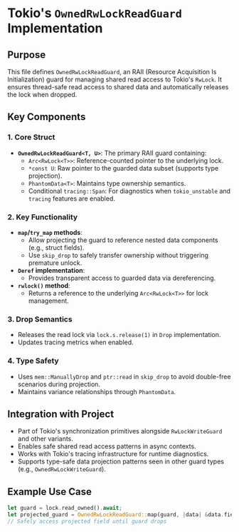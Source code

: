# Tokio's `OwnedRwLockReadGuard` Implementation

## Purpose
This file defines `OwnedRwLockReadGuard`, an RAII (Resource Acquisition Is Initialization) guard for managing shared read access to Tokio's `RwLock`. It ensures thread-safe read access to shared data and automatically releases the lock when dropped.

## Key Components

### 1. Core Struct
- **`OwnedRwLockReadGuard<T, U>`**: The primary RAII guard containing:
  - `Arc<RwLock<T>>`: Reference-counted pointer to the underlying lock.
  - `*const U`: Raw pointer to the guarded data subset (supports type projection).
  - `PhantomData<T>`: Maintains type ownership semantics.
  - Conditional `tracing::Span`: For diagnostics when `tokio_unstable` and `tracing` features are enabled.

### 2. Key Functionality
- **`map`/`try_map` methods**:
  - Allow projecting the guard to reference nested data components (e.g., struct fields).
  - Use `skip_drop` to safely transfer ownership without triggering premature unlock.
- **`Deref` implementation**:
  - Provides transparent access to guarded data via dereferencing.
- **`rwlock()` method**:
  - Returns a reference to the underlying `Arc<RwLock<T>>` for lock management.

### 3. Drop Semantics
- Releases the read lock via `lock.s.release(1)` in `Drop` implementation.
- Updates tracing metrics when enabled.

### 4. Type Safety
- Uses `mem::ManuallyDrop` and `ptr::read` in `skip_drop` to avoid double-free scenarios during projection.
- Maintains variance relationships through `PhantomData`.

## Integration with Project
- Part of Tokio's synchronization primitives alongside `RwLockWriteGuard` and other variants.
- Enables safe shared read access patterns in async contexts.
- Works with Tokio's tracing infrastructure for runtime diagnostics.
- Supports type-safe data projection patterns seen in other guard types (e.g., `OwnedRwLockWriteGuard`).

## Example Use Case
```rust
let guard = lock.read_owned().await;
let projected_guard = OwnedRwLockReadGuard::map(guard, |data| &data.field);
// Safely access projected field until guard drops
```

